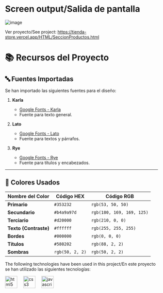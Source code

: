 <h1>Screen output/Salida de pantalla</h1>

![image](https://github.com/user-attachments/assets/2a4e0571-a1a0-4c0c-b864-fe825077b1e9)

Ver proyecto/See project: https://tienda-store.vercel.app/HTML/SeccionProductos.html

# 📚 Recursos del Proyecto

## **🔤 Fuentes Importadas**

Se han importado las siguientes fuentes para el diseño:

1. **Karla**  
   - [Google Fonts - Karla](https://fonts.google.com/specimen/Karla)  
   - Fuente para texto general.

2. **Lato**  
   - [Google Fonts - Lato](https://fonts.google.com/specimen/Lato)  
   - Fuente para textos y párrafos.

3. **Rye**  
   - [Google Fonts - Rye](https://fonts.google.com/specimen/Rye)  
   - Fuente para títulos y encabezados.

---

## 🎨 Colores Usados

| Nombre del Color      | Código HEX    | Código RGB          |
|------------------------|---------------|-------------------|
| **Primario**           | `#353232`     | `rgb(53, 50, 50)`  |
| **Secundario**         | `#b4a9a97d`   | `rgb(180, 169, 169, 125)` |
| **Terciario**          | `#d20000`     | `rgb(210, 0, 0)`   |
| **Texto (Contraste)**  | `#ffffff`     | `rgb(255, 255, 255)` |
| **Bordes**             | `#000000`     | `rgb(0, 0, 0)`     |
| **Títulos**            | `#580202`     | `rgb(88, 2, 2)`    |
| **Sombras**            | `rgb(50, 2, 2)` | `rgb(50, 2, 2)` |



<p>The following technologies have been used in this project/En este proyecto se han utilizado las siguientes tecnologías:</p>

<div align="left">
  <img src="https://cdn.jsdelivr.net/gh/devicons/devicon/icons/html5/html5-original.svg" height="40" alt="html5 logo"  />
  <img width="12" />
  <img src="https://cdn.jsdelivr.net/gh/devicons/devicon/icons/css3/css3-original.svg" height="40" alt="css3 logo"  />
  <img width="12" />
  <img src="https://cdn.jsdelivr.net/gh/devicons/devicon/icons/javascript/javascript-original.svg" height="40" alt="javascript logo"  />
</div>

###
